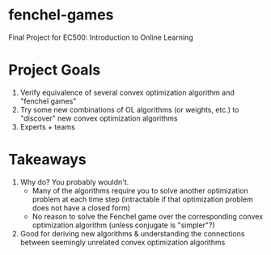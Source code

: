 # fenchel-games
Final Project for EC500: Introduction to Online Learning

# Project Goals
1. Verify equivalence of several convex optimization algorithm and "fenchel games"
2. Try some new combinations of OL algorithms (or weights, etc.) to "discover" new convex optimization algorithms
3. Experts + teams

# Takeaways
1. Why do? You probably wouldn't.
    * Many of the algorithms require you to solve another optimization problem at each time step (intractable if that optimization problem does not have a closed form)
    * No reason to solve the Fenchel game over the corresponding convex optimization algorithm (unless conjugate is "simpler"?)
2. Good for deriving new algorithms & understanding the connections between seemingly unrelated convex optimization algorithms
